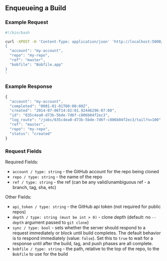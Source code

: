 ## Enqueueing a Build

### Example Request

```bash
#!/bin/bash

curl -XPOST -H 'Content-Type: application/json' 'http://localhost:5000/docker-build' -d '
{
  "account": "my-account",
  "repo": "my-repo",
  "ref": "master",
  "bobfile": "Bobfile.app"
}
'
```

### Example Response

```javascript
{
  "account": "my-account",
  "completed": "0001-01-01T00:00:00Z",
  "created": "2014-07-06T14:02:01.92446296-07:00",
  "id": "035c4ea0-d73b-5bde-7d6f-c806b04f2ec3",
  "log_route": "/jobs/035c4ea0-d73b-5bde-7d6f-c806b04f2ec3/tail?n=100",
  "ref": "master",
  "repo": "my-repo",
  "status": "created"
}
```

### Request Fields

Required Fields:

* `account / type: string` - the GitHub account for the repo being cloned
* `repo / type: string` - the name of the repo
* `ref / type: string` - the ref (can be any valid/unambiguous ref - a branch, tag, sha, etc)

Other Fields:

* `api_token / type: string` - the GitHub api token (not required for public repos)
* `depth / type: string (must be int > 0)` - clone depth (default: no `--depth` argument passed to `git clone`)
* `sync / type: bool` - sets whether the server should respond to a
  request immediately or block until build completes. The default
behavior is to respond immediately (value: `false`). Set this to `true`
to wait for a response until after the build, tag, and push phases are
all complete.
* `bobfile / type: string` - the path, relative to the top of the repo,
  to the `Bobfile` to use for the build
